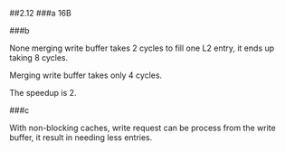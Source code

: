 ##2.12
###a
16B

###b

None merging write buffer takes 2 cycles to fill one L2 entry, it ends up taking 8 cycles.

Merging write buffer takes only 4 cycles.

The speedup is 2.

###c

With non-blocking caches, write request can be process from the write buffer,
it result in needing less entries.
